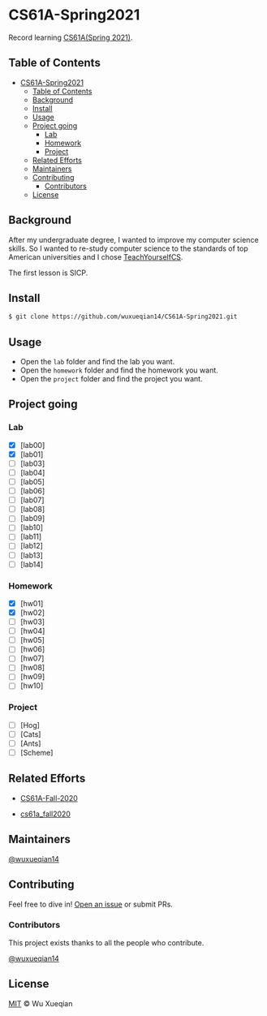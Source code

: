 # CS61A-Spring2021

Record learning [CS61A(Spring 2021)](https://inst.eecs.berkeley.edu/~cs61a/sp21/).

## Table of Contents

- [CS61A-Spring2021](#cs61a-spring2021)
  - [Table of Contents](#table-of-contents)
  - [Background](#background)
  - [Install](#install)
  - [Usage](#usage)
  - [Project going](#project-going)
    - [Lab](#lab)
    - [Homework](#homework)
    - [Project](#project)
  - [Related Efforts](#related-efforts)
  - [Maintainers](#maintainers)
  - [Contributing](#contributing)
    - [Contributors](#contributors)
  - [License](#license)

## Background

After my undergraduate degree, I wanted to improve my computer science skills. So I wanted to re-study computer science to the standards of top American universities and I chose [TeachYourselfCS](https://teachyourselfcs.com/). 

The first lesson is SICP.

## Install

```sh
$ git clone https://github.com/wuxueqian14/CS61A-Spring2021.git
```

## Usage

- Open the `lab` folder and find the lab you want.
- Open the `homework` folder and find the homework you want.
- Open the `project` folder and find the project you want.

## Project going

### Lab
- [x] [lab00]
- [x] [lab01]
- [ ] [lab03]
- [ ] [lab04]
- [ ] [lab05]
- [ ] [lab06]
- [ ] [lab07]
- [ ] [lab08]
- [ ] [lab09]
- [ ] [lab10]
- [ ] [lab11]
- [ ] [lab12]
- [ ] [lab13]
- [ ] [lab14]

### Homework
- [x] [hw01]
- [x] [hw02]
- [ ] [hw03]
- [ ] [hw04]
- [ ] [hw05]
- [ ] [hw06]
- [ ] [hw07]
- [ ] [hw08]
- [ ] [hw09]
- [ ] [hw10]

### Project

- [ ] [Hog]
- [ ] [Cats]
- [ ] [Ants]
- [ ] [Scheme]

## Related Efforts

- [CS61A-Fall-2020](https://github.com/HobbitQia/CS61A-Fall-2020)

- [cs61a_fall2020](https://github.com/311zzb/cs61a_fall2020)

## Maintainers

[@wuxueqian14](https://github.com/wuxueqian14)

## Contributing

Feel free to dive in! [Open an issue](https://github.com/wuxueqian14/CS61A-Spring2021/issues/new) or submit PRs.

### Contributors

This project exists thanks to all the people who contribute. 

[@wuxueqian14](https://github.com/wuxueqian14)

## License

[MIT](LICENSE) © Wu Xueqian